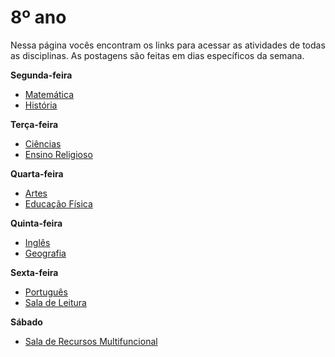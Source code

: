 # 8º ano
Nessa página vocês encontram os links para acessar as atividades de todas as disciplinas. As postagens são feitas em dias específicos da semana.

**Segunda-feira**

- [Matemática](https://padlet.com/mkmdeoliveira/matematica8)
- [História](https://padlet.com/fredericohorie/psgeitbpzb3xxio7)

**Terça-feira**

- [Ciências](https://padlet.com/fredericohorie/lqz3tq38ml06jl7x)
- [Ensino Religioso](https://padlet.com/melquiadessupervisorpibid/Bookmarks)

**Quarta-feira**

- [Artes](https://padlet.com/edbergon/63zspdlwliajb4lt)
- [Educação Física]()

**Quinta-feira**

- [Inglês](https://padlet.com/leodobrasilprof/hpa1hbtwdgyeie16)
- [Geografia](https://padlet.com/fredericohorie/qjbkbv6yucda69pd)

**Sexta-feira**

- [Português](https://padlet.com/fredericohorie/x71d2er1q7ymf28g)
- [Sala de Leitura](https://padlet.com/fredericohorie/Leitura8ano)

**Sábado**

- [Sala  de Recursos Multifuncional](https://padlet.com/fredericohorie/swxwpjj8uu9nzgyz)